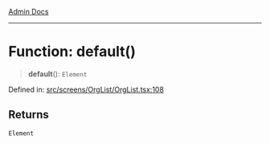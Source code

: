 [Admin Docs](/)

---

# Function: default()

> **default**(): `Element`

Defined in: [src/screens/OrgList/OrgList.tsx:108](https://github.com/PalisadoesFoundation/talawa-admin/blob/main/src/screens/OrgList/OrgList.tsx#L108)

## Returns

`Element`
